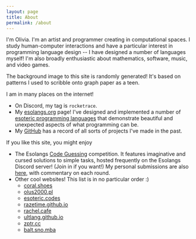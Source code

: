 ```yaml
---
layout: page
title: About
permalink: /about
---
```


I'm Olivia. I'm an artist and programmer creating in computational spaces. 
I study human-computer interactions and have a particular interest in 
programming language design -- I have designed a number of languages myself! 
I'm also broadly enthusiastic about mathematics, software, music, and video games.

The background image to this site is randomly generated! It's based on patterns I 
used to scribble onto graph paper as a teen.

I am in many places on the internet!
* On Discord, my tag is `rocketrace`.
* My [esolangs.org][my esolangs] page! I've designed and implemented a number of
  [esoteric programming languages][esolangs] that demonstrate beautiful and unexpected
  aspects of what programming can be.
* My [GitHub][github] has a record of all sorts of projects I've made in the past.

If you like this site, you might enjoy
* The Esolangs [Code Guessing][code guessing] competition. It features imaginative
  and cursed solutions to simple tasks, hosted frequently on the Esolangs Discord server!
  (Join in if you want!) My personal submissions are also [here][my cg], with commentary
  on each round.
* Other cool websites! This list is in no particular order :) <em id="marker"></em>
  * [coral.shoes](https://coral.shoes/)
  * [olus2000.pl](https://olus2000.pl/)
  * [esoteric.codes](https://esoteric.codes/)
  * [razetime.github.io](http://razetime.github.io/)
  * [rachel.cafe](https://rachel.cafe/)
  * [ultlang.github.io](https://ultlang.github.io/)
  * [zptr.cc](https://zptr.cc/)
  * [balt.sno.mba](https://balt.sno.mba/)

<script defer>
  // a tiny feature, but I prefer it like this
  const marker = document.getElementById("marker");
  const list = marker.nextElementSibling;
  const links = [...list.children];
  links.forEach(link => list.removeChild(link));
  for (let i = links.length; i >= 0; i--) {
    const j = Math.floor(Math.random() * i);
    [links[i - 1], links[j]] = [links[j], links[i - 1]];
  }
  links.forEach(link => list.appendChild(link));
  marker.innerText = "In fact, it's randomized!";
</script>

[my esolangs]: https://esolangs.org/wiki/User:RocketRace
[esolangs]: https://en.wikipedia.org/wiki/Esoteric_programming_language
[github]: https://github.com/RocketRace
[code guessing]: https://cg.esolangs.gay
[my cg]: https://github.com/RocketRace/code-guessing
